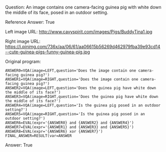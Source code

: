 Question: An image contains one camera-facing guinea pig with white down the middle of its face, posed in an outdoor setting.

Reference Answer: True

Left image URL: http://www.cavyspirit.com/images/Pigs/BuddyTina1.jpg

Right image URL: https://i.pinimg.com/736x/aa/06/61/aa06615b56269d462979fba39e93cd14--cute-guinea-pigs-funny-guinea-pig.jpg

Original program:

```
ANSWER0=VQA(image=LEFT,question='Does the image contain one camera-facing guinea pig?')
ANSWER1=VQA(image=RIGHT,question='Does the image contain one camera-facing guinea pig?')
ANSWER2=VQA(image=LEFT,question='Does the guinea pig have white down the middle of its face?')
ANSWER3=VQA(image=RIGHT,question='Does the guinea pig have white down the middle of its face?')
ANSWER4=VQA(image=LEFT,question='Is the guinea pig posed in an outdoor setting?')
ANSWER5=VQA(image=RIGHT,question='Is the guinea pig posed in an outdoor setting?')
ANSWER6=EVAL(expr='{ANSWER0} and {ANSWER2} and {ANSWER4}')
ANSWER7=EVAL(expr='{ANSWER1} and {ANSWER3} and {ANSWER5}')
ANSWER8=EVAL(expr='{ANSWER6} xor {ANSWER7}')
FINAL_ANSWER=RESULT(var=ANSWER
```
Answer: True

